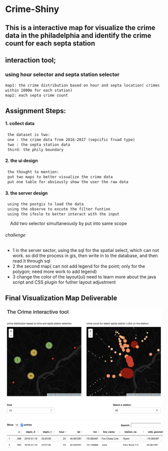 # Crime-Shiny
## This is a interactive map for visualize the crime data in the philadelphia and identify the crime count for each septa station


## interaction tool;
### using hour selector and septa station selector 
    map1: the crime distribution based on hour and septa location( crimes within 1000m for each station)
    map2: each septa crime count 

## Assignment Steps:
#### 1. collect data
     the dataset is two:
     one : the crime data from 2016-2017 (sepcific fruad type)
     two : the septa station data
     third: the phily boundary
     
#### 2. the ui design
     the thought to mention:
     put two maps to better visualize the crime data
     put one table for obviously show the user the raw data
  
 #### 3. the server design
     using the postgis to load the data
     using the observe to excute the filter funtion
     using the ifesle to better interact with the input
     Add two selector simultaneously by put into same scope
######   challenge 
- 1 in the server sector, using the sql for the spatial select, which can not work. so did the process in gis, then write in to the database, and then read it through sql
- 2 the second map( can not add legend for the point; only for the polygon; need more work to add legend)
- 3 change the color of the layout(ui)
   need to learn more about the java script and CSS plugin for futher layout adjustment 

## Final Visualization Map Deliverable
![Visulization Map](https://github.com/fangnandu/Crime-Shiny/blob/master/preview%20of%20the%20webapp.png "Visulization Map")
